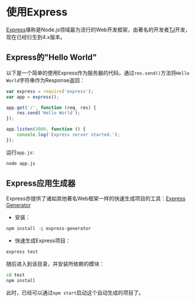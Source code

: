 # 使用Express

[Express](http://expressjs.com/)堪称是Node.js领域最为流行的Web开发框架，由著名的开发者[TJ](https://github.com/tj)开发，现在已经衍生到4.x版本。

## Express的"Hello World"

以下是一个简单的使用Express作为服务器的代码，通过`res.send()`方法将`Hello World`字符串作为Response返回：

```js
var express = require('express');
var app = express();

app.get('/', function (req, res) {
    res.send('Hello World');
});

app.listen(3000, function () {
    console.log('Express server started.');
});
```

运行`app.js`:

```sh
node app.js
```

## Express应用生成器

Express亦提供了诸如其他著名Web框架一样的快速生成项目的工具：[Express Generator](https://github.com/expressjs/generator)

- 安装：

```sh
npm install -g express-generator
```

- 快速生成Express项目：

```sh
express test
```

随后进入到该目录，并安装所依赖的模块：

```sh
cd test
npm install
```

此时，已经可以通过`npm start`启动这个自动生成的项目了。
